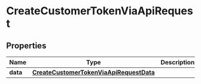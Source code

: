 

# CreateCustomerTokenViaApiRequest


## Properties

| Name | Type | Description | Notes |
|------------ | ------------- | ------------- | -------------|
|**data** | [**CreateCustomerTokenViaApiRequestData**](CreateCustomerTokenViaApiRequestData.md) |  |  [optional] |



